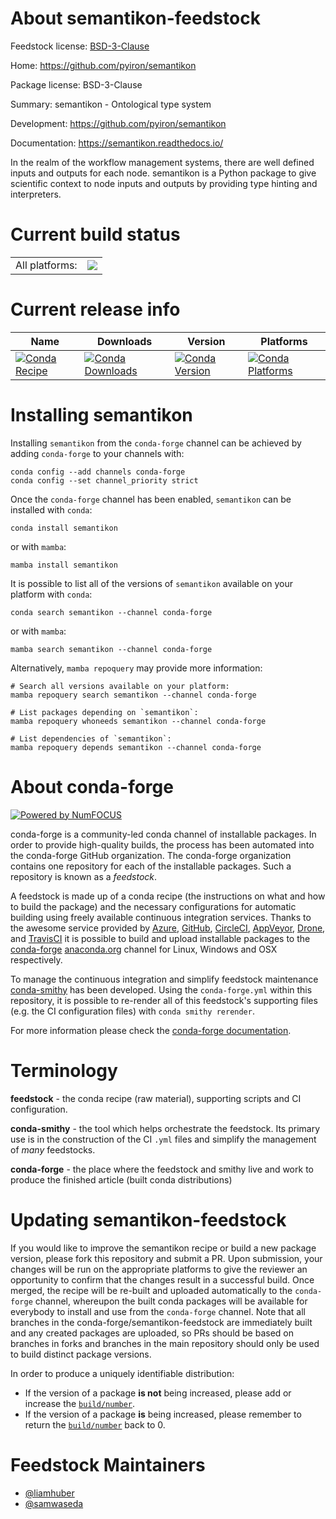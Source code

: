 About semantikon-feedstock
==========================

Feedstock license: [BSD-3-Clause](https://github.com/conda-forge/semantikon-feedstock/blob/main/LICENSE.txt)

Home: https://github.com/pyiron/semantikon

Package license: BSD-3-Clause

Summary: semantikon - Ontological type system

Development: https://github.com/pyiron/semantikon

Documentation: https://semantikon.readthedocs.io/

In the realm of the workflow management systems, there are well defined inputs and outputs for each node. semantikon is a Python package to give scientific context to node inputs and outputs by providing type hinting and interpreters.


Current build status
====================


<table><tr><td>All platforms:</td>
    <td>
      <a href="https://dev.azure.com/conda-forge/feedstock-builds/_build/latest?definitionId=24496&branchName=main">
        <img src="https://dev.azure.com/conda-forge/feedstock-builds/_apis/build/status/semantikon-feedstock?branchName=main">
      </a>
    </td>
  </tr>
</table>

Current release info
====================

| Name | Downloads | Version | Platforms |
| --- | --- | --- | --- |
| [![Conda Recipe](https://img.shields.io/badge/recipe-semantikon-green.svg)](https://anaconda.org/conda-forge/semantikon) | [![Conda Downloads](https://img.shields.io/conda/dn/conda-forge/semantikon.svg)](https://anaconda.org/conda-forge/semantikon) | [![Conda Version](https://img.shields.io/conda/vn/conda-forge/semantikon.svg)](https://anaconda.org/conda-forge/semantikon) | [![Conda Platforms](https://img.shields.io/conda/pn/conda-forge/semantikon.svg)](https://anaconda.org/conda-forge/semantikon) |

Installing semantikon
=====================

Installing `semantikon` from the `conda-forge` channel can be achieved by adding `conda-forge` to your channels with:

```
conda config --add channels conda-forge
conda config --set channel_priority strict
```

Once the `conda-forge` channel has been enabled, `semantikon` can be installed with `conda`:

```
conda install semantikon
```

or with `mamba`:

```
mamba install semantikon
```

It is possible to list all of the versions of `semantikon` available on your platform with `conda`:

```
conda search semantikon --channel conda-forge
```

or with `mamba`:

```
mamba search semantikon --channel conda-forge
```

Alternatively, `mamba repoquery` may provide more information:

```
# Search all versions available on your platform:
mamba repoquery search semantikon --channel conda-forge

# List packages depending on `semantikon`:
mamba repoquery whoneeds semantikon --channel conda-forge

# List dependencies of `semantikon`:
mamba repoquery depends semantikon --channel conda-forge
```


About conda-forge
=================

[![Powered by
NumFOCUS](https://img.shields.io/badge/powered%20by-NumFOCUS-orange.svg?style=flat&colorA=E1523D&colorB=007D8A)](https://numfocus.org)

conda-forge is a community-led conda channel of installable packages.
In order to provide high-quality builds, the process has been automated into the
conda-forge GitHub organization. The conda-forge organization contains one repository
for each of the installable packages. Such a repository is known as a *feedstock*.

A feedstock is made up of a conda recipe (the instructions on what and how to build
the package) and the necessary configurations for automatic building using freely
available continuous integration services. Thanks to the awesome service provided by
[Azure](https://azure.microsoft.com/en-us/services/devops/), [GitHub](https://github.com/),
[CircleCI](https://circleci.com/), [AppVeyor](https://www.appveyor.com/),
[Drone](https://cloud.drone.io/welcome), and [TravisCI](https://travis-ci.com/)
it is possible to build and upload installable packages to the
[conda-forge](https://anaconda.org/conda-forge) [anaconda.org](https://anaconda.org/)
channel for Linux, Windows and OSX respectively.

To manage the continuous integration and simplify feedstock maintenance
[conda-smithy](https://github.com/conda-forge/conda-smithy) has been developed.
Using the ``conda-forge.yml`` within this repository, it is possible to re-render all of
this feedstock's supporting files (e.g. the CI configuration files) with ``conda smithy rerender``.

For more information please check the [conda-forge documentation](https://conda-forge.org/docs/).

Terminology
===========

**feedstock** - the conda recipe (raw material), supporting scripts and CI configuration.

**conda-smithy** - the tool which helps orchestrate the feedstock.
                   Its primary use is in the construction of the CI ``.yml`` files
                   and simplify the management of *many* feedstocks.

**conda-forge** - the place where the feedstock and smithy live and work to
                  produce the finished article (built conda distributions)


Updating semantikon-feedstock
=============================

If you would like to improve the semantikon recipe or build a new
package version, please fork this repository and submit a PR. Upon submission,
your changes will be run on the appropriate platforms to give the reviewer an
opportunity to confirm that the changes result in a successful build. Once
merged, the recipe will be re-built and uploaded automatically to the
`conda-forge` channel, whereupon the built conda packages will be available for
everybody to install and use from the `conda-forge` channel.
Note that all branches in the conda-forge/semantikon-feedstock are
immediately built and any created packages are uploaded, so PRs should be based
on branches in forks and branches in the main repository should only be used to
build distinct package versions.

In order to produce a uniquely identifiable distribution:
 * If the version of a package **is not** being increased, please add or increase
   the [``build/number``](https://docs.conda.io/projects/conda-build/en/latest/resources/define-metadata.html#build-number-and-string).
 * If the version of a package **is** being increased, please remember to return
   the [``build/number``](https://docs.conda.io/projects/conda-build/en/latest/resources/define-metadata.html#build-number-and-string)
   back to 0.

Feedstock Maintainers
=====================

* [@liamhuber](https://github.com/liamhuber/)
* [@samwaseda](https://github.com/samwaseda/)

